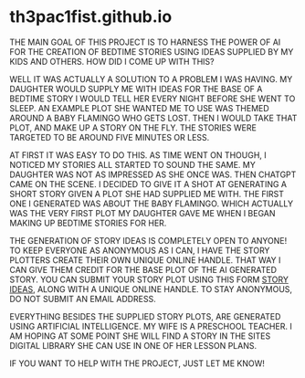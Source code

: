 # th3pac1fist.github.io

THE MAIN GOAL OF THIS PROJECT IS TO HARNESS THE POWER OF AI FOR THE CREATION OF BEDTIME STORIES USING IDEAS SUPPLIED BY MY KIDS AND OTHERS. HOW DID I COME 
UP WITH THIS? 

WELL IT WAS ACTUALLY A SOLUTION TO A PROBLEM I WAS HAVING. MY DAUGHTER WOULD SUPPLY ME WITH IDEAS FOR THE BASE OF A BEDTIME STORY I WOULD TELL HER EVERY 
NIGHT BEFORE SHE WENT TO SLEEP. AN EXAMPLE PLOT SHE WANTED ME TO USE WAS THEMED AROUND A BABY FLAMINGO WHO GETS LOST. THEN I WOULD TAKE THAT PLOT, AND MAKE UP A 
STORY ON THE FLY. THE STORIES WERE TARGETED TO BE AROUND FIVE MINUTES OR LESS. 

AT FIRST IT WAS EASY TO DO THIS. AS TIME WENT ON THOUGH, I NOTICED MY STORIES ALL STARTED TO SOUND THE SAME. MY DAUGHTER WAS NOT AS 
IMPRESSED AS SHE ONCE WAS. THEN CHATGPT CAME ON THE SCENE. I DECIDED TO GIVE IT A SHOT AT GENERATING A SHORT STORY GIVEN A PLOT SHE HAD SUPPLIED ME WITH. 
THE FIRST ONE I GENERATED WAS ABOUT THE BABY FLAMINGO. WHICH ACTUALLY WAS THE VERY FIRST PLOT MY DAUGHTER GAVE ME WHEN I BEGAN MAKING UP BEDTIME STORIES FOR HER.

THE GENERATION OF STORY IDEAS IS COMPLETELY OPEN TO ANYONE! TO KEEP EVERYONE AS ANONYMOUS AS I CAN, I HAVE THE STORY PLOTTERS 
CREATE THEIR OWN UNIQUE ONLINE HANDLE. THAT WAY I CAN GIVE THEM CREDIT FOR THE BASE PLOT OF THE AI GENERATED STORY. YOU CAN SUBMIT YOUR STORY PLOT USING 
THIS FORM [STORY IDEAS](https://th3pac1fist.github.io/#storyideas), ALONG WITH A UNIQUE ONLINE HANDLE. TO STAY ANONYMOUS, DO NOT SUBMIT AN EMAIL ADDRESS. 

EVERYTHING BESIDES THE SUPPLIED STORY PLOTS, ARE GENERATED USING ARTIFICIAL INTELLIGENCE. MY WIFE IS A PRESCHOOL TEACHER. I AM HOPING AT SOME POINT SHE 
WILL FIND A STORY IN THE SITES DIGITAL LIBRARY SHE CAN USE IN ONE OF HER LESSON PLANS. 

IF YOU WANT TO HELP WITH THE PROJECT, JUST LET ME KNOW! 

